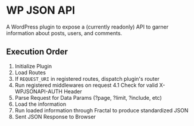 # WP JSON API

A WordPress plugin to expose a (currently readonly) API to garner information about posts, users, and comments.

## Execution Order

1. Initialize Plugin
2. Load Routes
3. If `REQUEST_URI` in registered routes, dispatch plugin's router
4. Run registered middlewares on request
  4.1 Check for valid X-WPJSONAPI-AUTH Header
5. Parse Request for Data Params (?page, ?limit, ?include, etc)
6. Load the information 
7. Run loaded information through Fractal to produce standardized JSON
8. Sent JSON Response to Browser